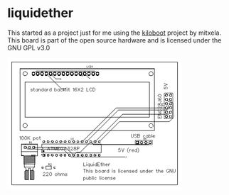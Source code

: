 # liquidether
This started as a project just for me using the [kiloboot](https://github.com/mitxela/kiloboot) project by mitxela.
This board is part of the open source hardware and is licensed under the GNU GPL v3.0

![this is the main PCB exported as a .png from easyEDA, the gerber file is included in the code and in the releases](https://github.com/twinec/liquidether/blob/main/PCB_PCB_2021-02-12_14-17-15_2021-02-27.png "Main PCB")
